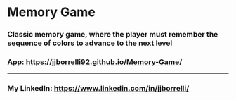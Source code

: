 # Memory Game

### Classic memory game, where the player must remember the sequence of colors to advance to the next level

### App: https://jjborrelli92.github.io/Memory-Game/

---

### My LinkedIn: https://www.linkedin.com/in/jjborrelli/

